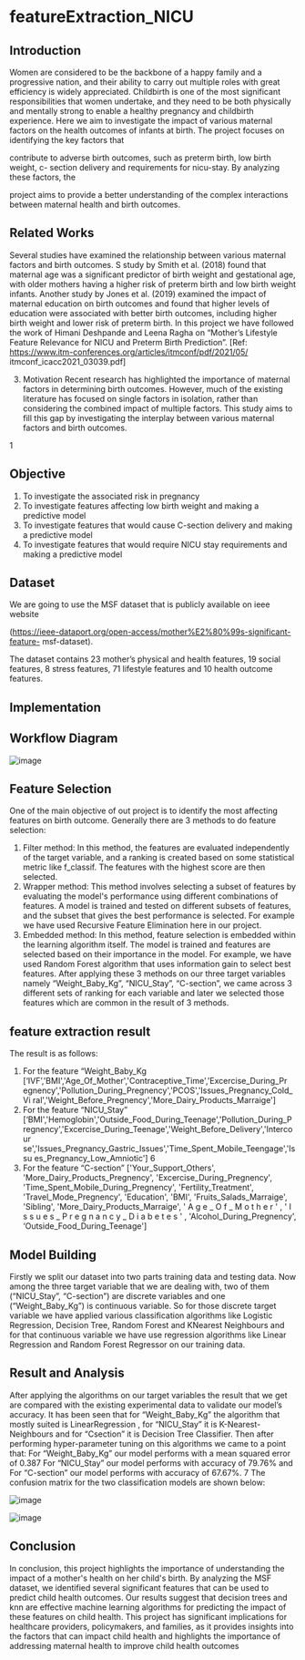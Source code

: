 # featureExtraction_NICU

## Introduction
Women are considered to be the backbone of a happy family and a progressive
nation, and their ability to carry out multiple roles with great efficiency is
widely appreciated. Childbirth is one of the most significant responsibilities that
women undertake, and they need to be both physically and mentally strong to
enable a healthy pregnancy and childbirth experience. Here we aim to
investigate the impact of various maternal factors on the health outcomes of
infants at birth. The project focuses on identifying the key factors that

contribute to adverse birth outcomes, such as preterm birth, low birth weight, c-
section delivery and requirements for nicu-stay. By analyzing these factors, the

project aims to provide a better understanding of the complex interactions
between maternal health and birth outcomes.

## Related Works
Several studies have examined the relationship between various maternal
factors and birth outcomes. S study by Smith et al. (2018) found that maternal
age was a significant predictor of birth weight and gestational age, with older
mothers having a higher risk of preterm birth and low birth weight infants.
Another study by Jones et al. (2019) examined the impact of maternal education
on birth outcomes and found that higher levels of education were associated
with better birth outcomes, including higher birth weight and lower risk of
preterm birth. In this project we have followed the work of Himani Deshpande
and Leena Ragha on “Mother’s Lifestyle Feature Relevance for NICU and
Preterm Birth Prediction”.
[Ref: https://www.itm-conferences.org/articles/itmconf/pdf/2021/05/
itmconf_icacc2021_03039.pdf]

3. Motivation
Recent research has highlighted the importance of maternal factors in
determining birth outcomes. However, much of the existing literature has
focused on single factors in isolation, rather than considering the combined
impact of multiple factors. This study aims to fill this gap by investigating the
interplay between various maternal factors and birth outcomes.

1

## Objective
1. To investigate the associated risk in pregnancy
2. To investigate features affecting low birth weight and making a predictive
model
3. To investigate features that would cause C-section delivery and making a
predictive model
4. To investigate features that would require NICU stay requirements and
making a predictive model
## Dataset
We are going to use the MSF dataset that is publicly available on ieee website

(https://ieee-dataport.org/open-access/mother%E2%80%99s-significant-feature-
msf-dataset).

The dataset contains 23 mother’s physical and health features, 19 social
features, 8 stress features, 71 lifestyle features and 10 health outcome features.

## Implementation
## Workflow Diagram
![image](https://github.com/partho2001/featureExtraction_NICU/assets/42618752/db2d57bc-f227-4d42-8d54-0fbee0f0779d)

## Feature Selection
One of the main objective of out project is to identify the most affecting
features on birth outcome. Generally there are 3 methods to do feature
selection:
1. Filter method: In this method, the features are evaluated independently of
the target variable, and a ranking is created based on some statistical metric
like f_classif. The features with the highest score are then selected.
2. Wrapper method: This method involves selecting a subset of features by
evaluating the model's performance using different combinations of
features. A model is trained and tested on different subsets of features, and
the subset that gives the best performance is selected. For example we have
used Recursive Feature Elimination here in our project.
3. Embedded method: In this method, feature selection is embedded within
the learning algorithm itself. The model is trained and features are selected
based on their importance in the model. For example, we have used
Random Forest algorithm that uses information gain to select best features.
After applying these 3 methods on our three target variables namely
“Weight_Baby_Kg”, “NICU_Stay”, “C-section”, we came across 3 different
sets of ranking for each variable and later we selected those features which are
common in the result of 3 methods.
## feature extraction result
The result is as follows:
1. For the feature “Weight_Baby_Kg
[‘IVF’,'BMI','Age_Of_Mother','Contraceptive_Time','Excercise_During_Pr
egnency','Pollution_During_Pregnency','PCOS','Issues_Pregnancy_Cold_Vi
ral','Weight_Before_Pregnency','More_Dairy_Products_Marraige']
2. For the feature “NICU_Stay”
[‘BMI','Hemoglobin','Outside_Food_During_Teenage','Pollution_During_P
regnency','Excercise_During_Teenage','Weight_Before_Delivery','Intercour
se','Issues_Pregnancy_Gastric_Issues','Time_Spent_Mobile_Teengage','Issu
es_Pregnancy_Low_Amniotic']
6
3. For the feature “C-section”
['Your_Support_Others', 'More_Dairy_Products_Pregnency',
'Excercise_During_Pregnency', 'Time_Spent_Mobile_During_Pregnency',
'Fertility_Treatment', 'Travel_Mode_Pregnency', 'Education', 'BMI',
'Fruits_Salads_Marraige', 'Sibling', 'More_Dairy_Products_Marraige',
' A g e _ O f _ M o t h e r ' , ' I s s u e s _ P r e g n a n c y _ D i a b e t e s ' ,
'Alcohol_During_Pregnency', ‘Outside_Food_During_Teenage']

## Model Building

Firstly we split our dataset into two parts training data and testing data.
Now among the three target variable that we are dealing with, two of them
(“NICU_Stay”, “C-section”) are discrete variables and one
(“Weight_Baby_Kg”) is continuous variable.
So for those discrete target variable we have applied various classification
algorithms like Logistic Regression, Decision Tree, Random Forest and KNearest Neighbours and for that continuous variable we have use regression
algorithms like Linear Regression and Random Forest Regressor on our training
data.

## Result and Analysis

After applying the algorithms on our target variables the result that we get are
compared with the existing experimental data to validate our model’s accuracy.
It has been seen that for “Weight_Baby_Kg” the algorithm that mostly suited is
LinearRegression , for “NICU_Stay” it is K-Nearest-Neighbours and for “Csection” it is Decision Tree Classifier.
Then after performing hyper-parameter tuning on this algorithms we came to a
point that:
For “Weight_Baby_Kg” our model performs with a mean squared error of
0.387
For “NICU_Stay” our model performs with accuracy of 79.76% and
For “C-section” our model performs with accuracy of 67.67%.
7
The confusion matrix for the two classification models are shown below:


![image](https://github.com/partho2001/featureExtraction_NICU/assets/42618752/4a0b5465-4b58-4425-9609-12322aa51eba)

![image](https://github.com/partho2001/featureExtraction_NICU/assets/42618752/f1fca983-156c-4ba5-a7db-c5841ac0e816)

## Conclusion
In conclusion, this project highlights the importance of understanding the
impact of a mother's health on her child's birth. By analyzing the MSF dataset,
we identified several significant features that can be used to predict child health
outcomes. Our results suggest that decision trees and knn are effective machine
learning algorithms for predicting the impact of these features on child health.
This project has significant implications for healthcare providers, policymakers,
and families, as it provides insights into the factors that can impact child health
and highlights the importance of addressing maternal health to improve child
health outcomes


